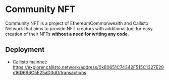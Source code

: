 # Community NFT

Community NFT is a project of EthereumCommonwealth and Callisto Network that aims to provide NFT creators with additional tool for easy creation of their NFTs **without a need for writing any code**.

## Deployment

- Callisto mainnet: https://explorer.callisto.network/address/0x80651C74342F515C1327E20c16D696C5E25aD3dD/transactions
